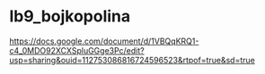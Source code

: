 # lb9_bojkopolina
https://docs.google.com/document/d/1VBQqKRQ1-c4_0MDO92XCXSpluGGge3Pc/edit?usp=sharing&ouid=112753086816724596523&rtpof=true&sd=true

